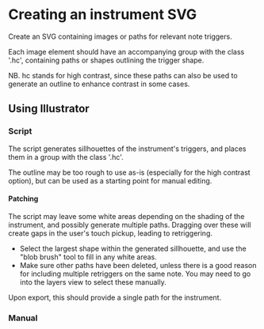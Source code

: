 # Creating an instrument SVG
Create an SVG containing images or paths for relevant note triggers.  

Each image element should have an accompanying group with the class '.hc', containing paths or shapes outlining the trigger shape.

NB. hc stands for high contrast, since these paths can also be used to generate an outline to enhance contrast in some cases.

## Using Illustrator

### Script
The script generates sillhouettes of the instrument's triggers, and places them in a group with the class '.hc'.

The outline may be too rough to use as-is (especially for the high contrast option), but can be used as a starting point for manual editing.
#### Patching
The script may leave some white areas depending on the shading of the instrument, and possibly generate multiple paths. Dragging over these will create gaps in the user's touch pickup, leading to retriggering. 

- Select the largest shape within the generated sillhouette, and use the "blob brush" tool to fill in any white areas.  
- Make sure other paths have been deleted, unless there is a good reason for including multiple retriggers on the same note. You may need to go into the layers view to select these manually.

Upon export, this should provide a single path for the instrument.

### Manual